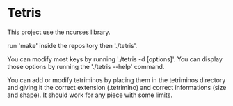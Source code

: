 # Tetris

This project use the ncurses library.

run 'make' inside the repository then './tetris'.

You can modify most keys by running './tetris -d [options]'.
You can display those options by running the './tetris --help' command.

You can add or modify tetriminos by placing them in the tetriminos directory and giving it the correct extension (.tetrimino) and correct informations (size and shape). It should work for any piece with some limits.
